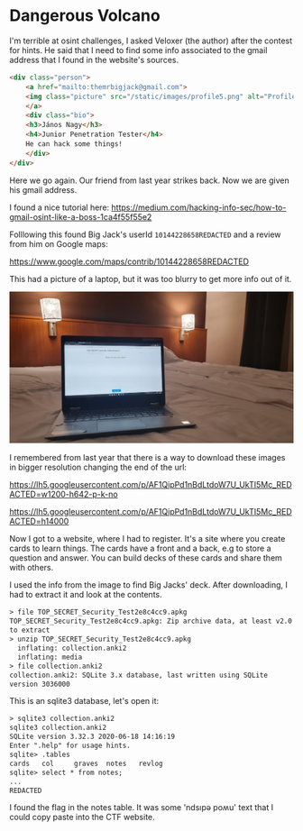 # Dangerous Volcano

I'm terrible at osint challenges, I asked Veloxer (the author) after the contest for hints. He said that I need to find some info associated to the gmail address that I found in the website's sources.

```html
<div class="person">
    <a href="mailto:themrbigjack@gmail.com">
    <img class="picture" src="/static/images/profile5.png" alt="Profile picture 5">
    </a>
    <div class="bio">
    <h3>János Nagy</h3>
    <h4>Junior Penetration Tester</h4>
    He can hack some things!
    </div>
</div>
```

Here we go again. Our friend from last year strikes back. Now we are given his gmail address.

I found a nice tutorial here: https://medium.com/hacking-info-sec/how-to-gmail-osint-like-a-boss-1ca4f55f55e2

Folllowing this found Big Jack's userId `10144228658REDACTED` and a review from him on Google maps:

https://www.google.com/maps/contrib/10144228658REDACTED

This had a picture of a laptop, but it was too blurry to get more info out of it. 

![](laptop.jpg)

I remembered from last year that there is a way to download these images in bigger resolution changing the end of the url:

https://lh5.googleusercontent.com/p/AF1QipPd1nBdLtdoW7U_UkTI5Mc_REDACTED=w1200-h642-p-k-no

https://lh5.googleusercontent.com/p/AF1QipPd1nBdLtdoW7U_UkTI5Mc_REDACTED=h14000

Now I got to a website, where I had to register. It's a site where you create cards to learn things. The cards have a front and a back, e.g to store a question and answer. You can build decks of these cards and share them with others. 

I used the info from the image to find Big Jacks' deck. After downloading, I had to extract it and look at the contents.

```shell
> file TOP_SECRET_Security_Test2e8c4cc9.apkg
TOP_SECRET_Security_Test2e8c4cc9.apkg: Zip archive data, at least v2.0 to extract
> unzip TOP_SECRET_Security_Test2e8c4cc9.apkg
  inflating: collection.anki2
  inflating: media
> file collection.anki2
collection.anki2: SQLite 3.x database, last written using SQLite version 3036000
```

This is an sqlite3 database, let's open it:
```shell
> sqlite3 collection.anki2
sqlite3 collection.anki2
SQLite version 3.32.3 2020-06-18 14:16:19
Enter ".help" for usage hints.
sqlite> .tables
cards   col     graves  notes   revlog
sqlite> select * from notes;
...
REDACTED
```

I found the flag in the notes table. It was some 'ndsıpǝ poʍu' text that I could copy paste into the CTF website.

